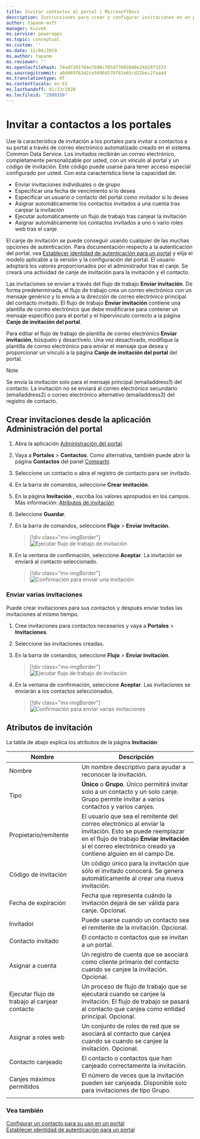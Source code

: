 ```yaml
---
title: Invitar contactos al portal | MicrosoftDocs
description: Instrucciones para crear y configurar invitaciones en un portal.
author: tapanm-msft
manager: kvivek
ms.service: powerapps
ms.topic: conceptual
ms.custom: ''
ms.date: 11/04/2019
ms.author: tapanm
ms.reviewer: ''
ms.openlocfilehash: 74ad7201f84e7b96c785d77092048e24d24f3333
ms.sourcegitcommit: a0d069f63d2ce9496d578f81e65cd32bec2faa4d
ms.translationtype: HT
ms.contentlocale: es-ES
ms.lasthandoff: 01/23/2020
ms.locfileid: "2980356"
---
```

# <a name="invite-contacts-to-your-portals"></a>Invitar a contactos a los portales

Use la característica de invitación a los portales para invitar a contactos a su portal a través de correo electrónico automatizado creado en el sistema Common Data Service. Los invitados recibirán un correo electrónico, completamente personalizable por usted, con un vínculo al portal y un código de invitación. Este código puede usarse para tener acceso especial configurado por usted. Con esta característica tiene la capacidad de:

- Enviar invitaciones individuales o de grupo
-   Especificar una fecha de vencimiento si lo desea
-   Especificar un usuario o contacto del portal como invitador si lo desea
-   Asignar automáticamente los contactos invitados a una cuenta tras canjear la invitación
-   Ejecutar automáticamente un flujo de trabajo tras canjear la invitación
-   Asignar automáticamente los contactos invitados a uno o vario roles web tras el canje

El canje de invitación se puede conseguir usando cualquier de las muchas opciones de autenticación. Para documentación respecto a la autenticación del portal, vea [Establecer identidad de autenticación para un portal](set-authentication-identity.md) y elija el modelo aplicable a la versión y la configuración del portal. El usuario adoptará los valores proporcionados por el administrador tras el canje. Se creará una actividad de canje de invitación para la invitación y el contacto.

Las invitaciones se envían a través del flujo de trabajo **Enviar invitación**. De forma predeterminada, el flujo de trabajo crea un correo electrónico con un mensaje genérico y lo envía a la dirección de correo electrónico principal del contacto invitado. El flujo de trabajo **Enviar invitación** contiene una plantilla de correo electrónico que debe modificarse para contener un mensaje específico para el portal y el hipervínculo correcto a la página **Canje de invitación del portal**.

Para editar el flujo de trabajo de plantilla de correo electrónico **Enviar invitación**, búsquelo y desactívelo. Una vez desactivado, modifique la plantilla de correo electrónico para enviar el mensaje que desea y proporcionar un vínculo a la página **Canje de invitación del portal** del portal.

> [!NOTE]
> Se envía la invitación solo para el mensaje principal (emailaddress1) del contacto. La invitación no se enviará al correo electrónico secundario (emailaddress2) o correo electrónico alternativo (emailaddress3) del registro de contacto.

## <a name="create-invitations-from-portal-management-app"></a>Crear invitaciones desde la aplicación Administración del portal

1.  Abra la aplicación [Administración del portal](configure-portal.md).

2.  Vaya a **Portales** > **Contactos**.
    Como alternativa, también puede abrir la página **Contactos** del panel [Compartir](../manage-existing-portals.md#share). 

3.  Seleccione un contacto o abra el registro de contacto para ser invitado.

4.  En la barra de comandos, seleccione **Crear invitación**.

5.  En la página **Invitación** , escriba los valores apropiados en los campos. Más información: [Atributos de invitación](#invitation-attributes)

6.  Seleccione **Guardar**.

7.  En la barra de comandos, seleccione **Flujo** > **Enviar invitación**.

    > [!div class="mx-imgBorder"]
    > ![Ejecutar flujo de trabajo de invitación](../media/send-invitation-portal-app.png "Ejecutar flujo de trabajo de invitación")

8.  En la ventana de confirmación, seleccione **Aceptar**. La invitación se enviará al contacto seleccionado.

    > [!div class="mx-imgBorder"]
    > ![Confirmación para enviar una invitación](../media/confirm-invitation-portal-app.png "Confirmación para enviar una invitación")

### <a name="send-multiple-invitations"></a>Enviar varias invitaciones

Puede crear invitaciones para sus contactos y después enviar todas las invitaciones al mismo tiempo.

1.  Cree invitaciones para contactos necesarios y vaya a **Portales** > **Invitaciones**.

2.  Seleccione las invitaciones creadas.

3.  En la barra de comandos, seleccione **Flujo** > **Enviar invitación**.

    > [!div class="mx-imgBorder"]
    > ![Ejecutar flujo de trabajo de invitación](../media/send-invitation-portal-app.png "Ejecutar flujo de trabajo de invitación")

4.  En la ventana de confirmación, seleccione **Aceptar**. Las invitaciones se enviarán a los contactos seleccionados.

    > [!div class="mx-imgBorder"]
    > ![Confirmación para enviar varias invitaciones](../media/confirm-multiple-invites-portal-app.png "Confirmación para enviar varias invitaciones")

## <a name="invitation-attributes"></a>Atributos de invitación

La tabla de abajo explica los atributos de la página **Invitación**:


|  Nombre    |    Descripción    |
|-------|------------|
|                 Nombre                  |                                                                                                      Un nombre descriptivo para ayudar a reconocer la invitación.                                                                                                      |
|                 Tipo                  |                                             **Único** o **Grupo**. Único permitirá invitar solo a un contacto y un solo canje. Grupo permite invitar a varios contactos y varios canjes.                                              |
|             Propietario/remitente              | El usuario que sea el remitente del correo electrónico al enviar la invitación. Esto se puede reemplazar en el flujo de trabajo **Enviar invitación** si el correo electrónico creado ya contiene alguien en el campo De. |
|            Código de invitación            |                                                                 Un código único para la invitación que sólo el invitado conocerá. Se genera automáticamente al crear una nueva invitación.                                                                  |
|              Fecha de expiración              |                                                                                     Fecha que representa cuándo la invitación dejará de ser válida para canje. Opcional.                                                                                     |
|                Invitador                |                                                                                               Puede usarse cuando un contacto sea el remitente de la invitación. Opcional.                                                                                                |
|          Contacto invitado           |                                                                                                             El contacto o contactos que se invitan a un portal.                                                                                                              |
|           Asignar a cuenta           |                                                                        Un registro de cuenta que se asociará como cliente primario del contacto cuando se canjee la invitación. Opcional.                                                                        |
| Ejecutar flujo de trabajo al canjear contacto |                                                         Un proceso de flujo de trabajo que se ejecutará cuando se canjee la invitación. El flujo de trabajo se pasará al contacto que canjea como entidad principal. Opcional.                                                          |
|          Asignar a roles web          |                                                                               Un conjunto de roles de red que se asociará al contacto que canjea cuando se cuando se canjee la invitación. Opcional.                                                                                |
|          Contacto canjeado          |                                                                                                   El contacto o contactos que han canjeado correctamente la invitación.                                                                                                   |
|      Canjes máximos permitidos      |                                                                                   El número de veces que la invitación pueden ser canjeada. Disponible solo para invitaciones de tipo Grupo.                                                                                   |
|                                       |                                                                                                                                                                                                                                                                    |

### <a name="see-also"></a>Vea también

[Configurar un contacto para su uso en un portal](configure-contacts.md)  
[Establecer identidad de autenticación para un portal](set-authentication-identity.md)  
